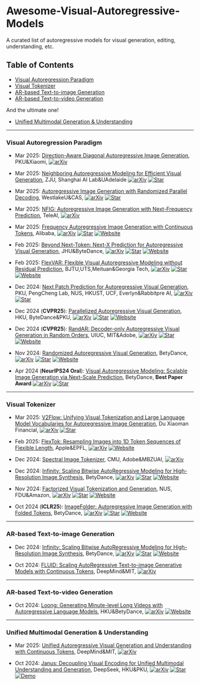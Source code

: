 # Awesome-Visual-Autoregressive-Models

A curated list of autoregressive models for visual generation, editing, understanding, etc.


## Table of Contents <!-- omit in toc -->

[//]: # (- [Basemodel]&#40;#&#41;)

- [Visual Autoregression Paradigm](#visual-autoregression-paradigm)
- [Visual Tokenizer](#Tokenizer)
- [AR-based Text-to-image Generation](#evaluation-benchmarks-and-metrics)
- [AR-based Text-to-video Generation](#evaluation-benchmarks-and-metrics)

And the ultimate one!

- [Unified Multimodal Generation & Understanding](#evaluation-benchmarks-and-metrics)



----
### Visual Autoregression Paradigm

+ Mar 2025: [Direction-Aware Diagonal Autoregressive Image Generation](https://arxiv.org/abs/2503.11129), PKU&Xiaomi, [![arXiv](https://img.shields.io/badge/arXiv-b31b1b.svg)](https://arxiv.org/abs/2503.11129)

+ Mar 2025: [Neighboring Autoregressive Modeling for Efficient Visual Generation](https://github.com/ThisisBillhe/NAR), ZJU, Shanghai AI Lab&UAdelaide [![arXiv](https://img.shields.io/badge/arXiv-b31b1b.svg)](https://arxiv.org/abs/2503.10696)
  [![Star](https://img.shields.io/github/stars/ThisisBillhe/NAR.svg?style=social&label=Star)](https://github.com/ThisisBillhe/NAR) 

+ Mar 2025:  [Autoregressive Image Generation with Randomized Parallel Decoding](https://github.com/hp-l33/ARPG), WestlakeU&CAS, [![arXiv](https://img.shields.io/badge/arXiv-b31b1b.svg)](https://arxiv.org/abs/2503.10568)
  [![Star](https://img.shields.io/github/stars/hp-l33/ARPG.svg?style=social&label=Star)](https://github.com/hp-l33/ARPG) 

+ Mar 2025:  [NFIG: Autoregressive Image Generation with Next-Frequency Prediction](https://arxiv.org/pdf/2503.07076), TeleAI, [![arXiv](https://img.shields.io/badge/arXiv-b31b1b.svg)](https://arxiv.org/abs/2503.07076)

+ Mar 2025:  [Frequency Autoregressive Image Generation with Continuous Tokens](https://yuhuustc.github.io//projects/FAR.html), Alibaba, [![arXiv](https://img.shields.io/badge/arXiv-b31b1b.svg)](https://arxiv.org/abs/2503.05305)
 [![Star](https://img.shields.io/github/stars/yuhuUSTC/FAR.svg?style=social&label=Star)](https://github.com/yuhuUSTC/FAR)  [![Website](https://img.shields.io/badge/Website-9cf)](https://yuhuustc.github.io//projects/FAR.html)

+ Feb 2025:  [Beyond Next-Token: Next-X Prediction for Autoregressive Visual Generation](https://oliverrensu.github.io/project/xAR/), JHU&ByteDance, [![arXiv](https://img.shields.io/badge/arXiv-b31b1b.svg)](https://arxiv.org/abs/2502.20388)
 [![Star](https://img.shields.io/github/stars/OliverRensu/xAR.svg?style=social&label=Star)](https://github.com/OliverRensu/xAR)  [![Website](https://img.shields.io/badge/Website-9cf)](https://oliverrensu.github.io/project/xAR/)

+ Feb 2025:  [FlexVAR: Flexible Visual Autoregressive Modeling without Residual Prediction](https://github.com/jiaosiyu1999/FlexVAR), BJTU,UTS,Meituan&Georgia Tech, [![arXiv](https://img.shields.io/badge/arXiv-b31b1b.svg)](https://arxiv.org/abs/2502.20388)
 [![Star](https://img.shields.io/github/stars/OliverRensu/xAR.svg?style=social&label=Star)](https://github.com/OliverRensu/xAR)  [![Website](https://img.shields.io/badge/Website-9cf)](https://oliverrensu.github.io/project/xAR/)


+ Dec 2024: [Next Patch Prediction for Autoregressive Visual Generation](https://github.com/PKU-YuanGroup/Next-Patch-Prediction), PKU, PengCheng Lab, NUS, HKUST, UCF, Everlyn&Rabbitpre AI, [![arXiv](https://img.shields.io/badge/arXiv-b31b1b.svg)](https://arxiv.org/abs/2412.15321)
  [![Star](https://img.shields.io/github/stars/PKU-YuanGroup/Next-Patch-Prediction.svg?style=social&label=Star)](https://github.com/PKU-YuanGroup/Next-Patch-Prediction) 

+ Dec 2024 (**CVPR25**):  [Parallelized Autoregressive Visual Generation]( https://epiphqny.github.io/PAR-project), HKU, ByteDance&PKU, [![arXiv](https://img.shields.io/badge/arXiv-b31b1b.svg)](https://arxiv.org/abs/2412.15119)
  [![Star](https://img.shields.io/github/stars/Epiphqny/PAR.svg?style=social&label=Star)](https://github.com/Epiphqny/PAR) [![Website](https://img.shields.io/badge/Website-9cf)](https://epiphqny.github.io/PAR-project/)

+ Dec 2024 (**CVPR25**):  [RandAR: Decoder-only Autoregressive Visual Generation in Random Orders](https://rand-ar.github.io/), UIUC, MIT&Adobe, [![arXiv](https://img.shields.io/badge/arXiv-b31b1b.svg)](https://arxiv.org/abs/2412.01827)
  [![Star](https://img.shields.io/github/stars/ziqipang/RandAR.svg?style=social&label=Star)](https://github.com/ziqipang/RandAR) [![Website](https://img.shields.io/badge/Website-9cf)](https://rand-ar.github.io/)


+ Nov 2024:  [Randomized Autoregressive Visual Generation](https://arxiv.org/abs/2411.00776), BetyDance, [![arXiv](https://img.shields.io/badge/arXiv-b31b1b.svg)](https://arxiv.org/abs/2411.00776)
  [![Star](https://img.shields.io/github/stars/bytedance/1d-tokenizer.svg?style=social&label=Star)](https://github.com/bytedance/1d-tokenizer) [![Website](https://img.shields.io/badge/Website-9cf)](https://yucornetto.github.io/projects/rar.html)


+ Apr 2024 (**NeurIPS24 Oral**):  [Visual Autoregressive Modeling: Scalable Image Generation via Next-Scale Prediction](https://arxiv.org/abs/2404.02905), BetyDance,  **Best Paper Award** [![arXiv](https://img.shields.io/badge/arXiv-b31b1b.svg)](https://arxiv.org/abs/2404.02905)
  [![Star](https://img.shields.io/github/stars/FoundationVision/VAR.svg?style=social&label=Star)](https://github.com/FoundationVision/VAR)

----
### Visual Tokenizer

+ Mar 2025:  [V2Flow: Unifying Visual Tokenization and Large Language Model Vocabularies for Autoregressive Image Generation](https://arxiv.org/abs/2503.07493), Du Xiaoman Financial, [![arXiv](https://img.shields.io/badge/arXiv-b31b1b.svg)](https://arxiv.org/abs/2503.07493)
  [![Star](https://img.shields.io/github/stars/zhangguiwei610/V2Flow.svg?style=social&label=Star)](https://github.com/zhangguiwei610/V2Flow)

+ Feb 2025:  [FlexTok: Resampling Images into 1D Token Sequences of Flexible Length](https://flextok.epfl.ch/), Apple&EPFL, [![arXiv](https://img.shields.io/badge/arXiv-b31b1b.svg)](https://arxiv.org/abs/2502.13967)
 [![Website](https://img.shields.io/badge/Website-9cf)](2502.13967)

+ Dec 2024:  [Spectral Image Tokenizer](https://arxiv.org/abs/2412.09607), CMU, Adobe&MBZUAI, [![arXiv](https://img.shields.io/badge/arXiv-b31b1b.svg)](https://arxiv.org/abs/2412.09607)

+ Dec 2024:  [Infinity: Scaling Bitwise AutoRegressive Modeling for High-Resolution Image Synthesis](https://arxiv.org/abs/2412.04431), BetyDance, [![arXiv](https://img.shields.io/badge/arXiv-b31b1b.svg)](https://arxiv.org/abs/2412.04431)
  [![Star](https://img.shields.io/github/stars/FoundationVision/Infinity.svg?style=social&label=Star)](https://github.com/FoundationVision/Infinity) [![Website](https://img.shields.io/badge/Website-9cf)](https://foundationvision.github.io/infinity.project/)

+ Nov 2024:  [Factorized Visual Tokenization and Generation](https://showlab.github.io/FQGAN/), NUS, FDU&Amazon, [![arXiv](https://img.shields.io/badge/arXiv-b31b1b.svg)](https://arxiv.org/abs/2411.16681)
  [![Star](https://img.shields.io/github/stars/showlab/FQGAN.svg?style=social&label=Star)](https://github.com/showlab/FQGAN) [![Website](https://img.shields.io/badge/Website-9cf)](https://showlab.github.io/FQGAN/)

+ Oct 2024 (**ICLR25**):  [ImageFolder: Autoregressive Image Generation with Folded Tokens](https://arxiv.org/abs/2410.01756), BetyDance, [![arXiv](https://img.shields.io/badge/arXiv-b31b1b.svg)](https://arxiv.org/abs/2410.01756)
  [![Star](https://img.shields.io/github/stars/lxa9867/ImageFolder.svg?style=social&label=Star)](https://github.com/lxa9867/ImageFolder) [![Website](https://img.shields.io/badge/Website-9cf)](https://lxa9867.github.io/works/imagefolder/index.html)

----
### AR-based Text-to-image Generation

+ Dec 2024:  [Infinity: Scaling Bitwise AutoRegressive Modeling for High-Resolution Image Synthesis](https://arxiv.org/abs/2412.04431), BetyDance, [![arXiv](https://img.shields.io/badge/arXiv-b31b1b.svg)](https://arxiv.org/abs/2412.04431)
  [![Star](https://img.shields.io/github/stars/FoundationVision/Infinity.svg?style=social&label=Star)](https://github.com/FoundationVision/Infinity) [![Website](https://img.shields.io/badge/Website-9cf)](https://foundationvision.github.io/infinity.project/)

+ Oct 2024:  [FLUID: Scaling AutoRegressive Text-to-image Generative Models with Continuous Tokens](https://arxiv.org/abs/2410.13863), DeepMind&MIT, [![arXiv](https://img.shields.io/badge/arXiv-b31b1b.svg)](https://arxiv.org/abs/2410.13863)

[//]: # (  [![Star]&#40;https://img.shields.io/github/stars/FoundationVision/Infinity.svg?style=social&label=Star&#41;]&#40;https://github.com/FoundationVision/Infinity&#41; [![Website]&#40;https://img.shields.io/badge/Website-9cf&#41;]&#40;https://foundationvision.github.io/infinity.project/&#41;)

----
### AR-based Text-to-video Generation

+ Oct 2024:  [Loong: Generating Minute-level Long Videos with Autoregressive Language Models](https://arxiv.org/abs/2410.02757), HKU&BetyDance, [![arXiv](https://img.shields.io/badge/arXiv-b31b1b.svg)](https://arxiv.org/abs/2410.02757)
  [![Website](https://img.shields.io/badge/Website-9cf)](https://epiphqny.github.io/Loong-video/)


----
### Unified Multimodal Generation & Understanding
+ Mar 2025: [Unified Autoregressive Visual Generation and Understanding with Continuous Tokens](https://arxiv.org/pdf/2410.13848), DeepMind&MIT, [![arXiv](https://img.shields.io/badge/arXiv-b31b1b.svg)](https://arxiv.org/abs/2503.13436)
  

+ Oct 2024: [Janus: Decoupling Visual Encoding for Unified Multimodal Understanding and Generation](https://arxiv.org/pdf/2410.13848), DeepSeek, HKU&PKU, [![arXiv](https://img.shields.io/badge/arXiv-b31b1b.svg)](https://arxiv.org/abs/2412.04431)
  [![Star](https://img.shields.io/github/stars/deepseek-ai/Janus.svg?style=social&label=Star)](https://github.com/deepseek-ai/Janus)  [![Demo](https://img.shields.io/badge/demo-gree)](https://huggingface.co/spaces/deepseek-ai/Janus-1.3B)

